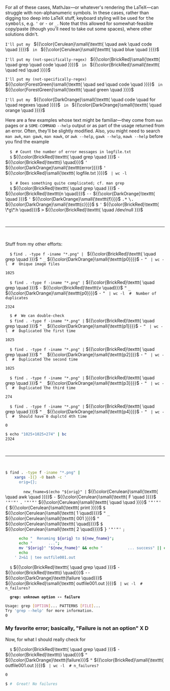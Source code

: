 For all of these cases, MathJax&mdash;or whatever's rendering the LaTeX&mdash;can struggle with non-alphanumeric symbols. 
In these cases, rather than digging too deep into LaTeX stuff, keyboard styling will be used for <kbd>the symbols</kbd>, 
e.g. <kbd>'</kbd> or <kbd>-</kbd> or <kbd>_</kbd>. Note that this allowed for somewhat-feasible copy/paste 
(though you'll need to take out some spaces), where other solutions didn't.

<code>I'll put my </code> 
${{\color{Cerulean}\small{\texttt{ \quad awk \quad code \quad }}}}$ 
<code> in </code> 
${{\color{Cerulean}\small{\texttt{ \quad blue \quad }}}}$

<code>I'll put my (not-specifically-regex) </code> 
${{\color{BrickRed}\small{\texttt{ \quad grep \quad code \quad }}}}$ 
<code> in </code> 
${{\color{BrickRed}\small{\texttt{ \quad red \quad }}}}$

<code>I'll put my (not-specifically-regex) </code> 
${{\color{ForestGreen}\small{\texttt{ \quad sed \quad code \quad }}}}$ 
<code> in </code> 
${{\color{ForestGreen}\small{\texttt{ \quad green \quad }}}}$

<code>I'll put my </code> 
${{\color{DarkOrange}\small{\texttt{ \quad code \quad for \quad regexes \quad }}}}$ 
<code> in </code> 
${{\color{DarkOrange}\small{\texttt{ \quad orange \quad }}}}$

Here are a few examples whose text might be familiar&mdash;they come from `man` pages 
or a `SOME-COMMAND` `--help` output or as part of the usage returned from an error. 
Often, they'll be slightly modified. Also, you might need to search `man awk`,
`man gawk`, `man mawk`, or `awk --help`, `gawk --help`, `mawk --help` before you find the example

`  $` `  # Count the number of error messages in logfile.txt `<br/>
`  $` ${{\color{BrickRed}\texttt{ \quad grep \quad }}}$ 
<kbd>-</kbd> ${{\color{BrickRed}\texttt{i \quad}}}$ 
<kbd>'</kbd> ${{\color{DarkOrange}\small{\texttt{error}}}}$ <kbd>'</kbd> 
${{\color{BrickRed}\small{\texttt{ logfile.txt }}}}$ 
` | wc -l`<br/>

`  $` `  # Does something quite complicated; cf. man grep `<br/>
`  $` ${{\color{BrickRed}\texttt{ \quad grep \quad }}}$ 
<kbd>-</kbd> ${{\color{BrickRed}\texttt{n \quad}}}$
<kbd>--</kbd> ${{\color{DarkOrange}\texttt{ \quad }}}$
<kbd>'</kbd> ${{\color{DarkOrange}\small{\texttt{f}}}}$ <kbd>.*</kbd> <kbd>\\.</kbd> ${{\color{DarkOrange}\small{\texttt{c}}}}$ <kbd>$</kbd> <kbd>'</kbd>
${{\color{BrickRed}\texttt{ \*g\*.h \quad}}}$
<kbd>&gt;</kbd>
${{\color{BrickRed}\texttt{ \quad /dev/null }}}$

<br/>
<hr/>
<br/>

Stuff from my other efforts:

`  $` `find . -type f -iname "*.png" | ` 
${{\color{BrickRed}\texttt{ \quad grep \quad }}}$
<kbd>"</kbd> <kbd>_</kbd> ${{\color{DarkOrange}\small{\texttt{p0}}}}$ <kbd>-</kbd> <kbd>"</kbd>
` | wc -l  #  Unique image files`

`1025`<br/>

`  $ find . -type f -iname "*.png" |`
${{\color{BrickRed}\texttt{ \quad grep \quad }}}$ 
<kbd>-</kbd> ${{\color{BrickRed}\texttt{v \quad}}}$
<kbd>"</kbd> <kbd>_</kbd> ${{\color{DarkOrange}\small{\texttt{p0}}}}$ <kbd>-</kbd> <kbd>"</kbd>
` | wc -l  #  Number of duplicates`

`2324`<br/>

`  $ #  We can double-check`<br/>
`  $ find . -type f -iname "*.png" |` 
${{\color{BrickRed}\texttt{ \quad grep \quad }}}$
<kbd>"</kbd> <kbd>_</kbd> ${{\color{DarkOrange}\small{\texttt{p1}}}}$ <kbd>-</kbd> <kbd>"</kbd>
` | wc -l  #  Duplicated the first time`

`1025`<br/>

`  $ find . -type f -iname "*.png" |` 
${{\color{BrickRed}\texttt{ \quad grep \quad }}}$
<kbd>"</kbd> <kbd>_</kbd> ${{\color{DarkOrange}\small{\texttt{p2}}}}$ <kbd>-</kbd> <kbd>"</kbd>
` | wc -l  #  Duplicated the second time`

`1025`<br/>

`  $ find . -type f -iname "*.png" |` 
${{\color{BrickRed}\texttt{ \quad grep \quad }}}$
<kbd>"</kbd> <kbd>_</kbd> ${{\color{DarkOrange}\small{\texttt{p3}}}}$ <kbd>-</kbd> <kbd>"</kbd>
` | wc -l  #  Duplicated the third time`

`274`<br/>

`  $ find . -type f -iname "*.png" |` 
${{\color{BrickRed}\texttt{ \quad grep \quad }}}$
<kbd>"</kbd> <kbd>_</kbd> ${{\color{DarkOrange}\small{\texttt{p4}}}}$ <kbd>-</kbd> <kbd>"</kbd>
` | wc -l  #  Should have 0 duplctd 4th time`

`0`<br/>

```bash
$ echo "1025+1025+274" | bc
2324
```

<br/>
<hr/>
<br/>

```bash
$ find . -type f -iname "*.png" |
    xargs -I{} -0 bash -c '
      orig={};
```
`        new_fname=$(echo "${orig}" |` ${{\color{Cerulean}\small{\texttt{ \quad awk \quad }}}}$ <kbd>-</kbd> ${{\color{Cerulean}\small{\texttt{ F \quad }}}}$ <kbd>'"'"'</kbd> <kbd>.</kbd> <kbd>'"'"'</kbd> ${{\color{Cerulean}\small{\texttt{ \quad \quad }}}}$ <kbd>'"'"'</kbd> <kbd>{</kbd> ${{\color{Cerulean}\small{\texttt{ print }}}}$ <kbd>$</kbd> ${{\color{Cerulean}\small{\texttt{ 1 \quad}}}}$ <kbd>"</kbd> <kbd>_</kbd> ${{\color{Cerulean}\small{\texttt{ 001 }}}}$ <kbd>"</kbd> ${{\color{Cerulean}\small{\texttt{ \quad}}}}$ <kbd>$</kbd> ${{\color{Cerulean}\small{\texttt{ 2 \quad}}}}$ <kbd>}</kbd> <kbd>'"'"'</kbd> `;`
```bash
      echo "  Renaming ${orig} to ${new_fname}";
      echo "       ...";
      mv "${orig}" "${new_fname}" && echo "           ... success" || echo "           ... FAILURE";
      echo
    ' 2>&1 | tee outfile001.out
```

`  $` ${{\color{BrickRed}\texttt{ \quad grep \quad }}}$ 
<kbd>-</kbd> ${{\color{BrickRed}\texttt{i \quad}}}$
<kbd>--</kbd> ${{\color{DarkOrange}\texttt{failure \quad}}}$
${{\color{BrickRed}\small{\texttt{ outfile001.out }}}}$
` | wc -l  # n_failures?`

<strong>`  grep: unknown option -- failure`</strong>

```bash
Usage: grep [OPTION]... PATTERNS [FILE]...
Try 'grep --help' for more information.
0
```

### My favorite error; basically, "Failure is not an option" X D

Now, for what I should really check for

`  $` ${{\color{BrickRed}\texttt{ \quad grep \quad }}}$ 
<kbd>-</kbd> ${{\color{BrickRed}\texttt{i \quad}}}$
<kbd>"</kbd> ${{\color{DarkOrange}\texttt{failure}}}$ <kbd>"</kbd>
${{\color{BrickRed}\small{\texttt{ outfile001.out }}}}$
` | wc -l  # n_failures?`

```bash
0

$ #  Great! No failures
```
